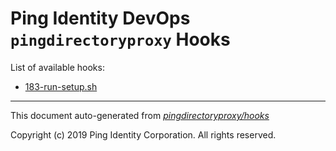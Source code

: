 
# Ping Identity DevOps `pingdirectoryproxy` Hooks
List of available hooks:
* [183-run-setup.sh](183-run-setup.sh.md)

---
This document auto-generated from _[pingdirectoryproxy/hooks](https://github.com/pingidentity/pingidentity-docker-builds/blob/master/pingdirectoryproxy/hooks)_

Copyright (c)  2019 Ping Identity Corporation. All rights reserved.

